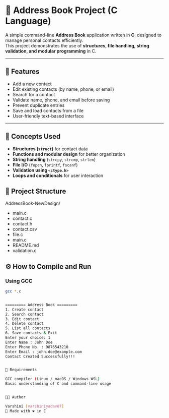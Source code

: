 # 📒 Address Book Project (C Language)

A simple command-line **Address Book** application written in **C**, designed to manage personal contacts efficiently.  
This project demonstrates the use of **structures, file handling, string validation, and modular programming** in C.

---

## 🚀 Features

- Add a new contact  
- Edit existing contacts (by name, phone, or email)  
- Search for a contact  
- Validate name, phone, and email before saving  
- Prevent duplicate entries  
- Save and load contacts from a file  
- User-friendly text-based interface

---

## 🧠 Concepts Used

- **Structures (`struct`)** for contact data  
- **Functions and modular design** for better organization  
- **String handling** (`strcpy`, `strcmp`, `strlen`)  
- **File I/O** (`fopen`, `fprintf`, `fscanf`)  
- **Validation using `<ctype.h>`**  
- **Loops and conditionals** for user interaction


## 🧩 Project Structure

AddressBook-NewDesign/
   - main.c
   - contact.c
   - contact.h
   - contact.csv
   - file.c
   - main.c
   - README.md
   - validation.c


## ⚙️ How to Compile and Run

### Using GCC
```bash
gcc *.c


========= Address Book =========
1. Create contact
2. Search contact
3. Edit contact
4. Delete contact
5. List all contacts
6. Save contacts & Exit
Enter your choice: 1
Enter Name : John Doe
Enter Phone No. : 9876543210
Enter Email : john.doe@example.com
Contact Created Successfully!!!


🧰 Requirements

GCC compiler (Linux / macOS / Windows WSL)
Basic understanding of C and command-line usage


👩‍💻 Author

Varshini [varshiniyadav87]
💌 Made with ❤️ in C